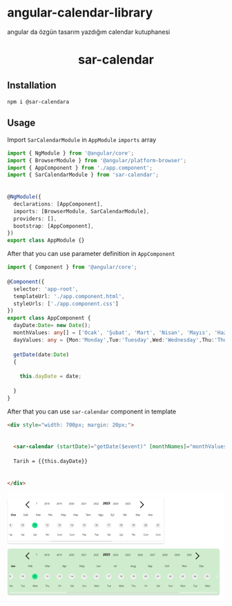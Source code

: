 # angular-calendar-library
angular da özgün tasarım yazdığım calendar kutuphanesi




<div align="center">

# sar-calendar
</div>

## Installation

```
npm i @sar-calendara
```

## Usage

Import `SarCalendarModule` in `AppModule` `imports` array
```typescript
import { NgModule } from '@angular/core';
import { BrowserModule } from '@angular/platform-browser';
import { AppComponent } from './app.component';
import { SarCalendarModule } from 'sar-calendar';


@NgModule({
  declarations: [AppComponent],
  imports: [BrowserModule, SarCalendarModule],
  providers: [],
  bootstrap: [AppComponent],
})
export class AppModule {}
```


After that you can use parameter definition in `AppComponent`  
```typescript
import { Component } from '@angular/core';

@Component({
  selector: 'app-root',
  templateUrl: './app.component.html',
  styleUrls: ['./app.component.css']
})
export class AppComponent {
  dayDate:Date= new Date();
  monthValues: any[] = ['Ocak', 'Şubat', 'Mart', 'Nisan', 'Mayıs', 'Haziran', 'Temmuz', 'Ağus','Eylül', 'Ekim', 'Kasım','Aralık'];
  dayValues: any = {Mon:'Monday',Tue:'Tuesday',Wed:'Wednesday',Thu:'Thursday',Fri:'Friday ',Sat:'Saturday',Sun:'Sunday'};

  getDate(date:Date)
  {
  
    this.dayDate = date;
  
  }
}

```

After that you can use `sar-calendar` component in template

```html
<div style="width: 700px; margin: 20px;">

  
  <sar-calendar (startDate)="getDate($event)" [monthNames]="monthValues" [daysNames]="dayValues"> </sar-calendar>

  Tarih = {{this.dayDate}}


</div>
```

![sar-calendar](https://raw.githubusercontent.com/abdullahsari92/angular-calendar-library/main/sar-calendar-use/src/assets/tasarim/calendar.png)